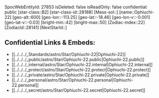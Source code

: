﻿---
location: [-18.46,113.25,600]
type: Star
tags:
- astro/Star

---
SpocWebEntityId: 27853
isDeleted: false
isReadOnly: false
confidential: public
[star-class::B2]
[star-class-id::28188]
[Mass-sol::]
[name::Ophiuchi-22]
[geo-alt::600]
[geo-lon::-113.25]
[geo-lat::-18.46]
[geo-lon-v::-0.001]
[geo-lat-v::-0.03]
[bright-min::42]
[bright-max::50]
[Zodiac-index::22]
[ZodiacId::28141]
[NextStarId::]



## Confidential Links & Embeds: 
- [[../../../_Standards/astro/Star/Ophiuchi-22|Ophiuchi-22]] 
- [[../../../_public/astro/Star/Ophiuchi-22.public|Ophiuchi-22.public]] 
- [[../../../_internal/astro/Star/Ophiuchi-22.internal|Ophiuchi-22.internal]] 
- [[../../../_protect/astro/Star/Ophiuchi-22.protect|Ophiuchi-22.protect]] 
- [[../../../_private/astro/Star/Ophiuchi-22.private|Ophiuchi-22.private]] 
- [[../../../_personal/astro/Star/Ophiuchi-22.personal|Ophiuchi-22.personal]] 
- [[../../../_secret/astro/Star/Ophiuchi-22.secret|Ophiuchi-22.secret]] 
